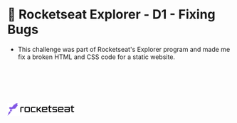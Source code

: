 # 🚀 Rocketseat Explorer - D1 - Fixing Bugs

- This challenge was part of Rocketseat's Explorer program and made me fix a broken HTML and CSS code for a static website.

</br>
</br>
</br>
</br>

<a href="https://www.rocketseat.com.br/" target="_blank"><img src="https://raw.githubusercontent.com/Rocketseat/awesome/master/assets/logo_rocketseat.png" alt="Rocketseat" width="150"/></a>
